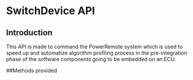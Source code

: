 # SwitchDevice API

## Introduction

This API is made to command the PowerRemote system which is used to speed up and automatize algorithm profiling process in the pre-integration phase of the software components going to be embedded on an ECU.

##Methods provided

